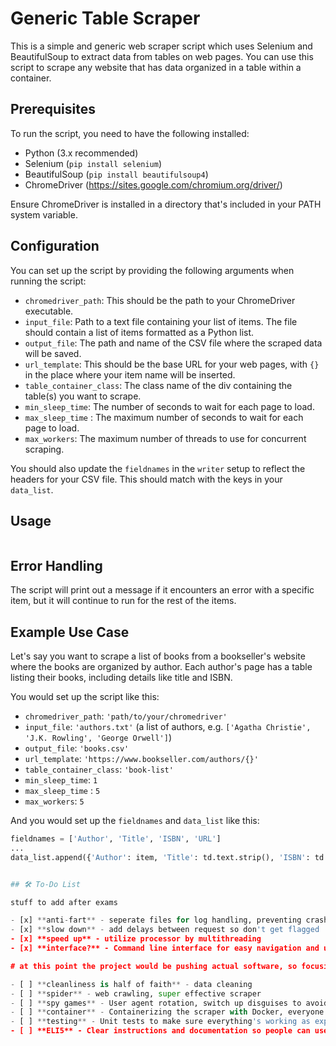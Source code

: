 # Generic Table Scraper

This is a simple and generic web scraper script which uses Selenium and BeautifulSoup to extract data from tables on web pages. You can use this script to scrape any website that has data organized in a table within a container.

## Prerequisites

To run the script, you need to have the following installed:

- Python (3.x recommended)
- Selenium (`pip install selenium`)
- BeautifulSoup (`pip install beautifulsoup4`)
- ChromeDriver (https://sites.google.com/chromium.org/driver/)

Ensure ChromeDriver is installed in a directory that's included in your PATH system variable.

## Configuration

You can set up the script by providing the following arguments when running the script:

- `chromedriver_path`: This should be the path to your ChromeDriver executable.
- `input_file`: Path to a text file containing your list of items. The file should contain a list of items formatted as a Python list.
- `output_file`: The path and name of the CSV file where the scraped data will be saved.
- `url_template`: This should be the base URL for your web pages, with `{}` in the place where your item name will be inserted.
- `table_container_class`: The class name of the div containing the table(s) you want to scrape.
- `min_sleep_time`: The number of seconds to wait for each page to load.
- `max_sleep_time` : The maximum number of seconds to wait for each page to load.
- `max_workers`: The maximum number of threads to use for concurrent scraping.

You should also update the `fieldnames` in the `writer` setup to reflect the headers for your CSV file. This should match with the keys in your `data_list`.

## Usage

```python main.py --chromedriver_path "/usr/local/bin/chromedriver" --input_file "items.txt" --output_file "output.csv" --url_template "http://example.com/{}" --table_container_class "table-class" --min_sleep_time 1 --max_sleep_time 5 --max_workers 5
```


## Error Handling

The script will print out a message if it encounters an error with a specific item, but it will continue to run for the rest of the items.

## Example Use Case

Let's say you want to scrape a list of books from a bookseller's website where the books are organized by author. Each author's page has a table listing their books, including details like title and ISBN.

You would set up the script like this:

- `chromedriver_path`: `'path/to/your/chromedriver'`
- `input_file`: `'authors.txt'` (a list of authors, e.g. `['Agatha Christie', 'J.K. Rowling', 'George Orwell']`)
- `output_file`: `'books.csv'`
- `url_template`: `'https://www.bookseller.com/authors/{}'`
- `table_container_class`: `'book-list'`
- `min_sleep_time`: `1`
- `max_sleep_time` : `5`
- `max_workers`: `5`

And you would set up the `fieldnames` and `data_list` like this:

```python
fieldnames = ['Author', 'Title', 'ISBN', 'URL']
...
data_list.append({'Author': item, 'Title': td.text.strip(), 'ISBN': td.find('span', class_='isbn').text.strip(), 'URL': a['href']})


## 🛠️ To-Do List

stuff to add after exams

- [x] **anti-fart** - seperate files for log handling, preventing crashes when program fails.
- [x] **slow down** - add delays between request so don't get flagged
- [x] **speed up** - utilize processor by multithreading
- [x] **interface?** - Command line interface for easy navigation and use.

# at this point the project would be pushing actual software, so focusing on other projects and might return later

- [ ] **cleanliness is half of faith** - data cleaning
- [ ] **spider** - web crawling, super effective scraper
- [ ] **spy games** - User agent rotation, switch up disguises to avoid getting caught.
- [ ] **container** - Containerizing the scraper with Docker, everyone loves an easy setup!
- [ ] **testing** - Unit tests to make sure everything's working as expected.
- [ ] **ELI5** - Clear instructions and documentation so people can use 

